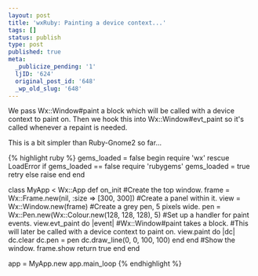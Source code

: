 ```yaml
---
layout: post
title: 'wxRuby: Painting a device context...'
tags: []
status: publish
type: post
published: true
meta:
  _publicize_pending: '1'
  ljID: '624'
  original_post_id: '648'
  _wp_old_slug: '648'
---
```

We pass Wx::Window#paint a block which will be called with a device context to paint on.  Then we hook this into Wx::Window#evt_paint so it's called whenever a repaint is needed.

This is a bit simpler than Ruby-Gnome2 so far...


<!--more-->

{% highlight ruby %}
gems_loaded = false
begin
	require 'wx'
rescue LoadError
	if gems_loaded == false
		require 'rubygems'
		gems_loaded = true
		retry
	else
		raise
	end
end

class MyApp < Wx::App
	def on_init
		#Create the top window.
		frame = Wx::Frame.new(nil, :size => [300, 300])
		#Create a panel within it.
		view = Wx::Window.new(frame)
		#Create a grey pen, 5 pixels wide.
		pen = Wx::Pen.new(Wx::Colour.new(128, 128, 128), 5)
		#Set up a handler for paint events.
		view.evt_paint do |event|
			#Wx::Window#paint takes a block.
			#This will later be called with a device context to paint on.
			view.paint do |dc|
				dc.clear
				dc.pen = pen
				dc.draw_line(0, 0, 100, 100)
			end
		end
		#Show the window.
		frame.show
		return true
	end
end

app = MyApp.new
app.main_loop
{% endhighlight %}
